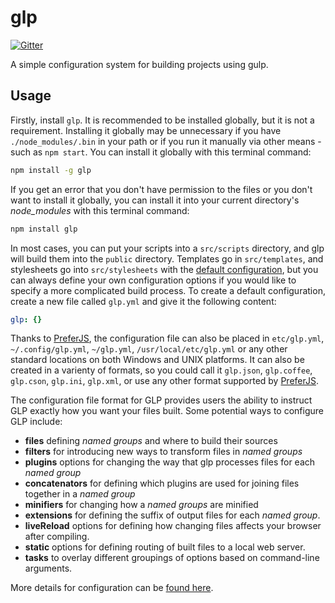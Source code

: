 glp
===

[![Gitter](https://badges.gitter.im/Join%20Chat.svg)](https://gitter.im/monokrome/glp?utm_source=badge&utm_medium=badge&utm_campaign=pr-badge&utm_content=badge)

A simple configuration system for building projects using gulp.


Usage
-----

Firstly, install `glp`. It is recommended to be installed globally, but it is
not a requirement. Installing it globally may be unnecessary if you have
`./node_modules/.bin` in your path or if you run it manually via other
means - such as `npm start`. You can install it globally with this terminal
command:

```sh
npm install -g glp
```

If you get an error that you don't have permission to the files or you don't
want to install it globally, you can install it into your current directory's
*node_modules* with this terminal command:

```sh
npm install glp
```

In most cases, you can put your scripts into a `src/scripts` directory, and glp
will build them into the `public` directory. Templates go in `src/templates`,
and stylesheets go into `src/stylesheets` with the [default
configuration][defconf], but you can always define your own configuration
options if you would like to specify a more complicated build process. To
create a default configuration, create a new file called `glp.yml` and give it
the following content:

```yaml
glp: {}
```

Thanks to [PreferJS][prefer], the configuration file can also be placed in
`etc/glp.yml`, `~/.config/glp.yml`, `~/glp.yml`, `/usr/local/etc/glp.yml`
or any other standard locations on both Windows and UNIX platforms. It can also
be created in a varienty of formats, so you could call it `glp.json`,
`glp.coffee`, `glp.cson`, `glp.ini`, `glp.xml`, or use any other format
supported by [PreferJS][prefer].

The configuration file format for GLP provides users the ability to instruct
GLP exactly how you want your files built. Some potential ways to configure GLP
include:

- **files** defining *named groups* and where to build their sources
- **filters** for introducing new ways to transform files in *named groups*
- **plugins** options for changing the way that glp processes files for each *named group*
- **concatenators** for defining which plugins are used for joining files together in a *named group*
- **minifiers** for changing how a *named groups* are minified
- **extensions** for defining the suffix of output files for each *named group*.
- **liveReload** options for defining how changing files affects your browser after compiling.
- **static** options for defining routing of built files to a local web server.
- **tasks** to overlay different groupings of options based on command-line arguments.

More details for configuration can be [found here][defaults].


[prefer]: https://github.com/LimpidTech/prefer
[defconf]: https://github.com/monokrome/glp/tree/master/src/defaults.coffee
[defaults]: https://github.com/monokrome/glp/blob/master/src/defaults.litcoffee


